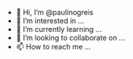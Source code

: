 - 👋 Hi, I’m @paulinogreis
- 👀 I’m interested in ...
- 🌱 I’m currently learning ...
- 💞️ I’m looking to collaborate on ...
- 📫 How to reach me ...

<!---
paulinogreis/paulinogreis is a ✨ special ✨ repository because its `README.md` (this file) appears on your GitHub profile.
You can click the Preview link to take a look at your changes.
--->
